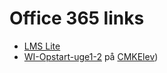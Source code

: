# Office 365 links
* [LMS Lite](https://roskildetekniskeskole.sharepoint.com/sites/CMKElev/SitePages/Startside.aspx)
* [WI-Opstart-uge1-2](https://roskildetekniskeskole.sharepoint.com/sites/CMKElev/_layouts/15/guestaccess.aspx?guestaccesstoken=EB74OPGANP9HtxJaok57wyEF1vfkCoRRcLIpFqMsb5c%3d&docid=2_15fc0cb389337459581fef595c96e9372&rev=1)
på [CMKElev](https://roskildetekniskeskole.sharepoint.com/sites/CMKElev/SitePages/Startside.aspx (target=_blank)))
